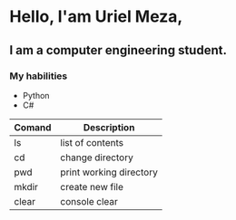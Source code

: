 # Hello, I'am Uriel Meza,
## I am a **computer engineering** student.
### My habilities
* Python
* C#
  
| Comand   |       Description         | 
|----------|---------------------------|
| ls       | list of contents          | 
| cd       | change directory          | 
| pwd      | print working directory   | 
| mkdir    | create new file           |
| clear    |  console clear            |

